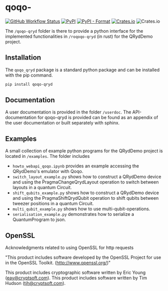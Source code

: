 # qoqo-

[![GitHub Workflow Status](https://github.com/HQSquantumsimulations/qoqo_qryd/workflows/ci_tests_main/badge.svg)](https://github.com/HQSquantumsimulations/qoqo-qryd/actions)
[![PyPI](https://img.shields.io/pypi/v/qoqo-qryd)](https://pypi.org/project/qoqo-qryd/)
[![PyPI - Format](https://img.shields.io/pypi/format/qoqo-qryd)](https://pypi.org/project/qoqo-qryd/)
[![Crates.io](https://img.shields.io/crates/v/qoqo-qryd)](https://crates.io/crates/qoqo-qryd)
![Crates.io](https://img.shields.io/crates/l/qoqo-qryd)

The `/qoqo-qryd` folder is there to provide a python interface for the implemented functionalities in `/roqoqo-qryd` (in rust) for the QRydDemo project.

## Installation

The `qoqo_qryd` package is a standard python package and can be installed with the pip command.

```bash
pip install qoqo-qryd
```

## Documentation

A user documentation is provided in the folder `/userdoc`.
The API-documentation for qoqo-qryd is provided can be found as an appendix of the user documentation or built separately with sphinx.

## Examples

A small collection of example python programs for the QRydDemo project is located in `/examples`. The folder includes

* `howto_webapi_qoqo.ipynb` provides an example accessing the QRydDemo's emulator with Qoqo.
* `switch_layout_example.py` shows how to construct a QRydDemo device and using the PragmaChangeQrydLayout operation to switch between layouts in a quantum Circuit.
* `shift_qubits_example.py` shows how to construct a QRydDemo device and using the PragmaShiftQrydQubit operation to shift qubits between tweezer positions in a quantum Circuit.
* `multi_qubit_example.py` shows how to use multi-qubit-operations.
* `serialisation_example.py` demonstrates how to serialize a QuantumProgram to json.

## OpenSSL

Acknowledgments related to using OpenSSL for http requests

"This product includes software developed by the OpenSSL Project
for use in the OpenSSL Toolkit. (http://www.openssl.org/)"

This product includes cryptographic software written by Eric Young
(eay@cryptsoft.com).  This product includes software written by Tim
Hudson (tjh@cryptsoft.com).